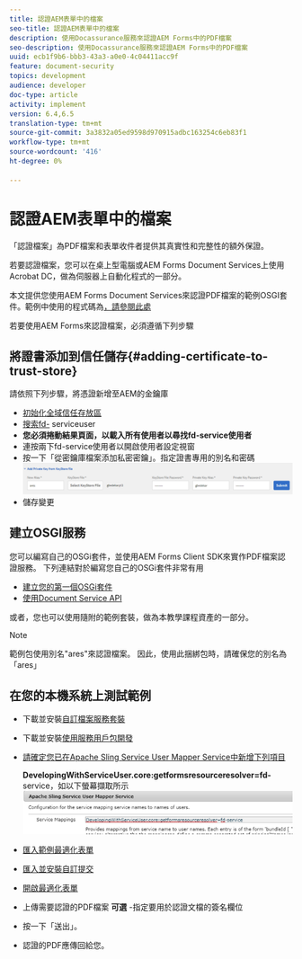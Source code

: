 ```yaml
---
title: 認證AEM表單中的檔案
seo-title: 認證AEM表單中的檔案
description: 使用Docassurance服務來認證AEM Forms中的PDF檔案
seo-description: 使用Docassurance服務來認證AEM Forms中的PDF檔案
uuid: ecb1f9b6-bbb3-43a3-a0e0-4c04411acc9f
feature: document-security
topics: development
audience: developer
doc-type: article
activity: implement
version: 6.4,6.5
translation-type: tm+mt
source-git-commit: 3a3832a05ed9598d970915adbc163254c6eb83f1
workflow-type: tm+mt
source-wordcount: '416'
ht-degree: 0%

---
```



# 認證AEM表單中的檔案

「認證檔案」為PDF檔案和表單收件者提供其真實性和完整性的額外保證。

若要認證檔案，您可以在桌上型電腦或AEM Forms Document Services上使用Acrobat DC，做為伺服器上自動化程式的一部分。

本文提供您使用AEM Forms Document Services來認證PDF檔案的範例OSGI套件。範例中使用的程式碼為[，請參閱此處](https://helpx.adobe.com/experience-manager/6-4/forms/using/aem-document-services-programmatically.html)

若要使用AEM Forms來認證檔案，必須遵循下列步驟

## 將證書添加到信任儲存{#adding-certificate-to-trust-store}

請依照下列步驟，將憑證新增至AEM的金鑰庫

* [初始化全域信任存放區](http://localhost:4502/libs/granite/security/content/truststore.html)
* [搜索fd-](http://localhost:4502/security/users.html) serviceuser
* **您必須捲動結果頁面，以載入所有使用者以尋找fd-service使用者**
* 連按兩下fd-service使用者以開啟使用者設定視窗
* 按一下「從密鑰庫檔案添加私密密鑰」。指定證書專用的別名和密碼
   ![添加證書](assets/adding-certificate-keystore.PNG)
* 儲存變更

## 建立OSGI服務

您可以編寫自己的OSGi套件，並使用AEM Forms Client SDK來實作PDF檔案認證服務。 下列連結對於編寫您自己的OSGi套件非常有用

* [建立您的第一個OSGi套件](https://helpx.adobe.com/experience-manager/using/maven_arch13.html)
* [使用Document Service API](https://helpx.adobe.com/experience-manager/6-4/forms/using/aem-document-services-programmatically.html)

或者，您也可以使用隨附的範例套裝，做為本教學課程資產的一部分。

>[!NOTE]
>
>範例包使用別名&quot;ares&quot;來認證檔案。 因此，使用此捆綁包時，請確保您的別名為「ares」

## 在您的本機系統上測試範例

* 下載並安裝[自訂檔案服務套裝](/help/forms/assets/common-osgi-bundles/AEMFormsDocumentServices.core-1.0-SNAPSHOT.jar)
* 下載並安裝[使用服務用戶包開發](/help/forms/assets/common-osgi-bundles/DevelopingWithServiceUser.jar)
* [請確定您已在Apache Sling Service User Mapper Service中新增下列項目](http://localhost:4502/system/console/configMgr)

   **DevelopingWithServiceUser.core:getformsresourceresolver=fd-** service，如以下螢幕擷取所示
   ![用戶映射器](assets/user-mapper-service.PNG)
* [匯入範例最適化表單](assets/certify-pdf-af.zip)
* [匯入並安裝自訂提交](assets/custom-submit-certify.zip)
* [開啟最適化表單](http://localhost:4502/content/dam/formsanddocuments/certifypdf/jcr:content?wcmmode=disabled)
* 上傳需要認證的PDF檔案
   **可選** -指定要用於認證文檔的簽名欄位
* 按一下「送出」。
* 認證的PDF應傳回給您。


